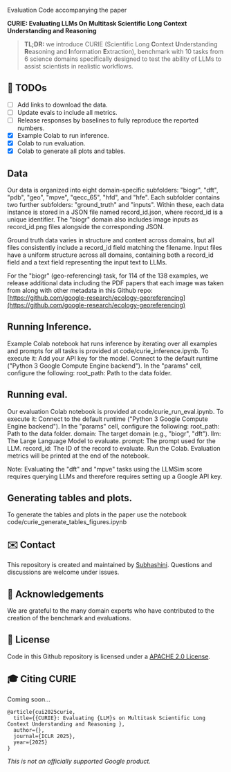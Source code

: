 
Evaluation Code accompanying the paper

**CURIE: Evaluating LLMs On Multitask Scientific Long Context Understanding and Reasoning**

> **TL;DR:** we introduce CURIE (Scientific Long **C**ontext **U**nderstanding **R**easoning and **I**nformation **E**xtraction), benchmark with 10 tasks from 6 science domains specifically designed to test the ability of LLMs to assist scientists in realistic workflows.

## 📝 TODOs

- [ ] Add links to download the data.
- [ ] Update evals to include all metrics.
- [ ] Release responses by baselines to fully reproduce the reported numbers.
- [x] Example Colab to run inference.
- [x] Colab to run evaluation.
- [x] Colab to generate all plots and tables.

## Data
Our data is organized into eight domain-specific subfolders: "biogr", "dft", "pdb", "geo", "mpve", "qecc_65", "hfd", and "hfe".  Each subfolder contains two further subfolders: "ground_truth" and "inputs".  Within these, each data instance is stored in a JSON file named record_id.json, where record_id is a unique identifier. The "biogr" domain also includes image inputs as record_id.png files alongside the corresponding JSON.

Ground truth data varies in structure and content across domains, but all files consistently include a record_id field matching the filename.  Input files have a uniform structure across all domains, containing both a record_id field and a text field representing the input text to LLMs.

For the "biogr" (geo-referencing) task, for 114 of the 138 examples, we release additional data including the PDF papers that each image was taken from along with other metadata in this Github repo: [https://github.com/google-research/ecology-georeferencing](https://github.com/google-research/ecology-georeferencing)

## Running Inference.
Example Colab notebook hat runs inference by iterating over all examples and prompts for all tasks is provided at code/curie_inference.ipynb.
To execute it:
Add your API key for the model.
Connect to the default runtime ("Python 3 Google Compute Engine backend").
In the "params" cell, configure the following:
root_path: Path to the data folder.


## Running eval.
Our evaluation Colab notebook is provided at code/curie_run_eval.ipynb. To execute it:
Connect to the default runtime ("Python 3 Google Compute Engine backend").
In the "params" cell, configure the following:
root_path: Path to the data folder.
domain: The target domain (e.g., "biogr", "dft").
llm: The Large Language Model to evaluate.
prompt: The prompt used for the LLM.
record_id: The ID of the record to evaluate.
Run the Colab.  Evaluation metrics will be printed at the end of the notebook.

Note: Evaluating the "dft" and "mpve" tasks using the LLMSim score requires querying LLMs and therefore requires setting up a Google API key.


## Generating tables and plots.

To generate the tables and plots in the paper use the notebook code/curie_generate_tables_figures.ipynb

## ✉️ Contact

This repository is created and maintained by [Subhashini](https://vsubhashini.github.io/). Questions and discussions are welcome under issues.

## 🙏 Acknowledgements

We are grateful to the many domain experts who have contributed to the creation
of the benchmark and evaluations.

## 📄 License

Code in this Github repository is licensed under a [APACHE 2.0 License](./LICENSE).

## 🎓 Citing CURIE

Coming soon...

```
@article{cui2025curie,
  title={{CURIE}: Evaluating {LLM}s on Multitask Scientific Long Context Understanding and Reasoning },
  author={},
  journal={ICLR 2025},
  year={2025}
}
```

*This is not an officially supported Google product.*
